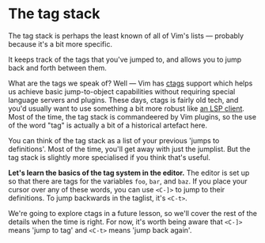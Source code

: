 # The tag stack

The tag stack is perhaps the least known of all of Vim's lists — probably because it's a bit more specific.

It keeps track of the tags that you've jumped to, and allows you to jump back and forth between them.

What are the tags we speak of? Well — Vim has [ctags](https://en.wikipedia.org/wiki/Ctags) support which helps us achieve basic jump-to-object capabilities without requiring special language servers and plugins. These days, ctags is fairly old tech, and you'd usually want to use something a bit more robust like [an LSP client](https://microsoft.github.io/language-server-protocol/). Most of the time, the tag stack is commandeered by Vim plugins, so the use of the word "tag" is actually a bit of a historical artefact here.

You can think of the tag stack as a list of your previous 'jumps to definitions'. Most of the time, you'll get away with just the jumplist. But the tag stack is slightly more specialised if you think that's useful.

**Let's learn the basics of the tag system in the editor.** The editor is set up so that there are tags for the variables `foo`, `bar`, and `baz`. If you place your cursor over any of these words, you can use `<C-]>` to jump to their definitions. To jump backwards in the taglist, it's `<C-t>`.

We're going to explore ctags in a future lesson, so we'll cover the rest of the details when the time is right. For now, it's worth being aware that `<C-]>` means 'jump to tag' and `<C-t>` means 'jump back again'.
